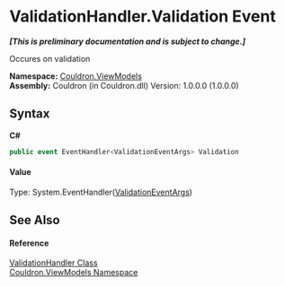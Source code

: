 # ValidationHandler.Validation Event
 _**\[This is preliminary documentation and is subject to change.\]**_

Occures on validation

**Namespace:**&nbsp;<a href="N_Couldron_ViewModels">Couldron.ViewModels</a><br />**Assembly:**&nbsp;Couldron (in Couldron.dll) Version: 1.0.0.0 (1.0.0.0)

## Syntax

**C#**<br />
``` C#
public event EventHandler<ValidationEventArgs> Validation
```


#### Value
Type: System.EventHandler(<a href="T_Couldron_ViewModels_ValidationEventArgs">ValidationEventArgs</a>)

## See Also


#### Reference
<a href="T_Couldron_ViewModels_ValidationHandler">ValidationHandler Class</a><br /><a href="N_Couldron_ViewModels">Couldron.ViewModels Namespace</a><br />